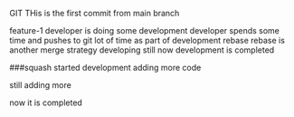 GIT
THis is the first commit from main branch

feature-1
developer is doing some development
developer spends some time and pushes to git lot of time as part of development
rebase
rebase is another merge strategy
developing still
now development is completed

###squash
started development
adding more code

still adding more

now it is completed